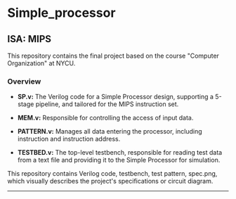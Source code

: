 # Simple_processor

## ISA: MIPS

This repository contains the final project based on the course "Computer Organization" at NYCU.

### Overview

- **SP.v:** The Verilog code for a Simple Processor design, supporting a 5-stage pipeline, and tailored for the MIPS instruction set.
  
- **MEM.v:** Responsible for controlling the access of input data.
  
- **PATTERN.v:** Manages all data entering the processor, including instruction and instruction address.
  
- **TESTBED.v:** The top-level testbench, responsible for reading test data from a text file and providing it to the Simple Processor for simulation.

This repository contains Verilog code, testbench, test pattern, spec.png, which visually describes the project's specifications or circuit diagram.

---

